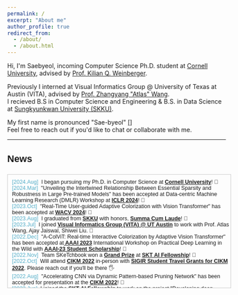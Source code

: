 ```yaml
---
permalink: /
excerpt: "About me"
author_profile: true
redirect_from:
  - /about/
  - /about.html
---
```


Hi, I'm Saebyeol, incoming Computer Science Ph.D. student at [Cornell University](https://www.cornell.edu/), advised by [Prof. Kilian Q. Weinberger](https://www.cs.cornell.edu/~kilian/). 

Previously I interned at Visual Informatics Group @ University of Texas at Austin (VITA), advised by [Prof. Zhangyang "Atlas" Wang](https://vita-group.github.io/index.html). 
<br>I recieved B.S in Computer Science and Engineering & B.S. in Data Science at [Sungkyunkwan University (SKKU)](https://www.skku.edu/eng/).

<script type="text/javascript"> 
  function play(audio_id){
      var audio = document.getElementById(audio_id);
      audio.play();
  }
  function showHide(shID) {
      if (document.getElementById(shID)) {
          if (document.getElementById(shID).style.display == 'none') {
              document.getElementById(shID).style.display = 'inline';
          }
          else {
              document.getElementById(shID).style.display = 'inline';
              document.getElementById(shID).style.display = 'none';
          }
      }
  }
</script>

<p>
    <audio id="saebyeol_pronunciation" src="./files/saebyeol_pronunciation.mp3"></audio>
    My first name is pronounced "Sae-byeol" <a href="#" onclick="play('saebyeol_pronunciation');">[<i class="fa fa-fw fa-play"></i>]</a>
    <br>Feel free to reach out if you'd like to chat or collaborate with me.
</p>

---

<h3 style="font-size: 22px; font-family: Raleway, sans-serif;">News</h3>

<div style="height:250px;width:100%;margin-right:25px;margin-bottom:5px;display:inline-block;text-align:left;padding-left:10px;padding-top:10px;border:1px solid #ccc;overflow:auto;font:15px Merriweather, sans-serif;">
  
<small>
<span style="color: #52adc8;">[2024.Aug]</span>&nbsp;&nbsp;I began pursuing my Ph.D. in Computer Science at <strong><u>Cornell University</u></strong>! 🌟
<br>
<span style="color: #52adc8;">[2024.Mar]</span>&nbsp;&nbsp;"Unveiling the Intertwined Relationship Between Essential Sparsity and Robustness in Large Pre-trained Models" has been accepted at Data-centric Machine Learning Research (DMLR) Workshop at <strong><u>ICLR 2024</u></strong>! 🥳
<br>
<span style="color: #52adc8;">[2023.Oct]</span>&nbsp;&nbsp;"Real-Time User-guided Adaptive Colorization with Vision Transformer" has been accepted at <strong><u>WACV 2024</u></strong>! 🥳
<br>  
<span style="color: #52adc8;">[2023.Aug]</span>&nbsp;&nbsp;I graduated from <strong><u>SKKU</u></strong> with honors, <strong><u>Summa Cum Laude</u></strong>! 🥳
<br>  
<span style="color: #52adc8;">[2023.Jul]</span>&nbsp;&nbsp;I joined <strong><u>Visual Informatics Group (VITA) @ UT Austin</u></strong> to work with Prof. Atlas Wang, Ajay Jaiswal, Shiwei Liu. 🌟
<br>  
<span style="color: #52adc8;">[2022.Dec]</span>&nbsp;&nbsp;"A-ColViT: Real-time Interactive Colorization by Adaptive Vision Transformer" has been accepted at<strong><u> AAAI 2023</u></strong> International Workshop on Practical Deep Learning in the Wild with <strong><u>AAAI-23 Student Scholarship</u></strong>! 🥳
<br>  
<span style="color: #52adc8;">[2022.Nov]</span>&nbsp;&nbsp;Team SKeTchbook won a <strong><u>Grand Prize</u></strong> at <strong><u>SKT AI Fellowship</u></strong>! 🥳
<br>
<span style="color: #52adc8;">[2022.Oct]</span>&nbsp;&nbsp;Will attend <strong><u>CIKM 2022</u></strong> in-person with <strong><u>SIGIR Student Travel Grants for CIKM 2022</u></strong>. Please reach out if you'll be there 🖐
<br>
<span style="color: #52adc8;">[2022.Aug]</span>&nbsp;&nbsp;"Accelerating CNN via Dynamic Pattern‑based Pruning Network" has been accepted for presentation at the <strong><u>CIKM 2022</u></strong>! 🥳
<br>
<span style="color: #52adc8;">[2022.Jun]</span>&nbsp;&nbsp;I joined the <strong><u>SKT AI Fellowship</u></strong> to work on the project "Developing deep learning model for colorizing old monochrome images." I am glad to collaborate with Gwanghan Lee and Donggeun Ko as part of Team "SKeTchbook", mentored by Jiyeon Jung. 🌟
<br>
<span style="color: #52adc8;">[2021.Oct]</span>&nbsp;&nbsp;"VFP290K: A Large‑Scale Benchmark Dataset for Vision‑based Fallen Person Detection" has been accepted for presentation at the <strong><u>NeurIPS 2021</u></strong> Benchmark and Dataset Track! 🥳
</small>
  
</div>
